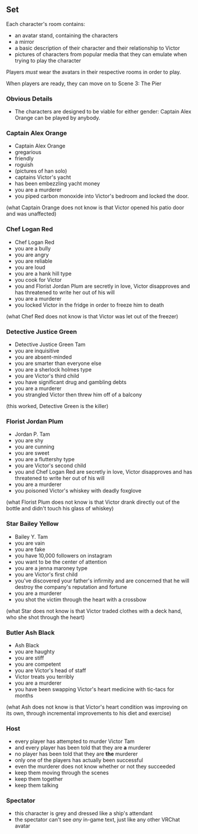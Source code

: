 ## Set
Each character's room contains:
* an avatar stand, containing the characters
* a mirror
* a basic description of their character and their relationship to Victor
* pictures of characters from popular media that they can emulate when trying to play the character

Players _must_ wear the avatars in their respective rooms in order to play. 

When players are ready, they can move on to Scene 3: The Pier
### Obvious Details
* The characters are designed to be viable for either gender: Captain Alex Orange can be played by anybody. 
### Captain Alex Orange
* Captain Alex Orange
* gregarious
* friendly
* roguish
* (pictures of han solo)
* captains Victor's yacht
* has been embezzling yacht money
* you are a murderer
* you piped carbon monoxide into Victor's bedroom and locked the door.

(what Captain Orange does not know is that Victor opened his patio door and was unaffected)
### Chef Logan Red
* Chef Logan Red
* you are a bully
* you are angry
* you are reliable
* you are loud
* you are a hank hill type
* you cook for Victor
* you and Florist Jordan Plum are secretly in love, Victor disapproves and has threatened to write her out of his will
* you are a murderer
* you locked Victor in the fridge in order to freeze him to death

(what Chef Red does not know is that Victor was let out of the freezer)
### Detective Justice Green
* Detective Justice Green Tam
* you are inquisitive
* you are absent-minded
* you are smarter than everyone else
* you are a sherlock holmes type
* you are Victor's third child
* you have significant drug and gambling debts
* you are a murderer
* you strangled Victor then threw him off of a balcony

(this worked, Detective Green is the killer)
### Florist Jordan Plum
* Jordan P. Tam
* you are shy
* you are cunning
* you are sweet
* you are a fluttershy type
* you are Victor's second child
* you and Chef Logan Red are secretly in love, Victor disapproves and has threatened to write her out of his will
* you are a murderer
* you poisoned Victor's whiskey with deadly foxglove

(what Florist Plum does not know is that Victor drank directly out of the bottle and didn't touch his glass of whiskey)
### Star Bailey Yellow
* Bailey Y. Tam
* you are vain
* you are fake
* you have 10,000 followers on instagram
* you want to be the center of attention
* you are a jenna maroney type
* you are Victor's first child
* you've discovered your father's infirmity and are concerned that he will destroy the company's reputation and fortune
* you are a murderer
* you shot the victim through the heart with a crossbow

(what Star does not know is that Victor traded clothes with a deck hand, who she shot through the heart)

### Butler Ash Black
* Ash Black
* you are haughty
* you are stiff
* you are competent
* you are Victor's head of staff
* Victor treats you terribly
* you are a murderer
* you have been swapping Victor's heart medicine with tic-tacs for months

(what Ash does not know is that Victor's heart condition was improving on its own, through incremental improvements to his diet and exercise)
### Host
 * every player has attempted to murder Victor Tam
 * and every player has been told that they are **a** murderer
 * no player has been told that they are **the** murderer
 * only one of the players has actually been successful
 * even the murderer does not know whether or not they succeeded
 * keep them moving through the scenes
 * keep them together
 * keep them talking

### Spectator
 * this character is grey and dressed like a ship's attendant
 * the spectator can't see _any_ in-game text, just like any other VRChat avatar